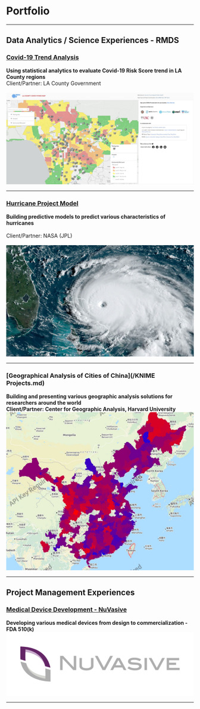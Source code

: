 # Portfolio

---

## Data Analytics / Science Experiences - RMDS

### [Covid-19 Trend Analysis](/Covid_19_Trend_Page)
<b>Using statistical analytics to evaluate Covid-19 Risk Score trend in LA County regions</b><br>
Client/Partner: LA County Government<br>  
<img src="images/la_county_risk_map.JPG?raw=true"/>

---
### [Hurricane Project Model](/Hurricane_Prediction_Model)
<b>Building predictive models to predict various characteristics of hurricanes</b><br>  
Client/Partner: NASA (JPL)<br>  
<img src="images/hurricane_track.JPG?raw=true"/>

---
### [Geographical Analysis of Cities of China](/KNIME Projects.md)
<b>Building and presenting various geographic analysis solutions for researchers around the world</b><br>
<b>Client/Partner: Center for Geographic Analysis, Harvard University</b><br>
<img src="images/knime_plot.JPG?raw=true"/>

---

## Project Management Experiences

### [Medical Device Development - NuVasive](/Porous_PEEK)
<b>Developing various medical devices from design to commercialization - FDA 510(k)</b>
<img src="/images/NuVasive_Logo.png?raw=true"/>


---

